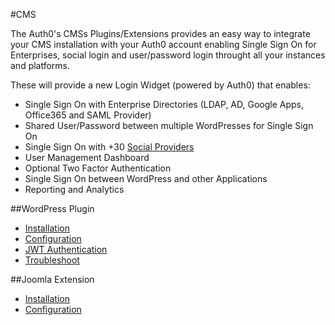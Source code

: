 #CMS

The Auth0's CMSs Plugins/Extensions provides an easy way to integrate your CMS installation with your Auth0 account enabling Single Sign On for Enterprises, social login and user/password login throught all your instances and platforms.

These will provide a new Login Widget (powered by Auth0) that enables:

- Single Sign On with Enterprise Directories (LDAP, AD, Google Apps, Office365 and SAML Provider)
- Shared User/Password between multiple WordPresses for Single Sign On
- Single Sign On with +30 [Social Providers](https://docs.auth0.com/identityproviders)
- User Management Dashboard
- Optional Two Factor Authentication
- Single Sign On between WordPress and other Applications
- Reporting and Analytics


##WordPress Plugin

- [Installation](http://docs.auth0.com/cms/wordpress/installation)
- [Configuration](http://docs.auth0.com/cms/wordpress/configuration)
- [JWT Authentication](http://docs.auth0.com/cms/wordpress/jwt-authentication)
- [Troubleshoot](http://docs.auth0.com/cms/wordpress/troubleshoot)

##Joomla Extension

- [Installation](http://docs.auth0.com/cms/joomla/installation)
- [Configuration](http://docs.auth0.com/cms/joomla/configuration)
